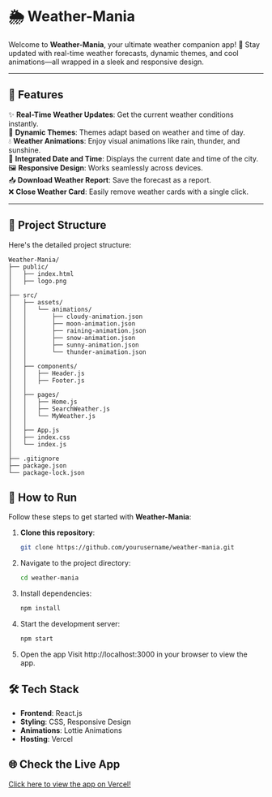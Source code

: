 # 🌦️ Weather-Mania

Welcome to **Weather-Mania**, your ultimate weather companion app! 🚀 Stay updated with real-time weather forecasts, dynamic themes, and cool animations—all wrapped in a sleek and responsive design.

---

## 🌟 Features  
✨ **Real-Time Weather Updates**: Get the current weather conditions instantly.  
🎨 **Dynamic Themes**: Themes adapt based on weather and time of day.  
💧 **Weather Animations**: Enjoy visual animations like rain, thunder, and sunshine.  
📅 **Integrated Date and Time**: Displays the current date and time of the city.  
🖼️ **Responsive Design**: Works seamlessly across devices.  
📥 **Download Weather Report**: Save the forecast as a report.  
❌ **Close Weather Card**: Easily remove weather cards with a single click.  

---

## 📂 Project Structure  
Here's the detailed project structure:  

```plaintext
Weather-Mania/
├── public/
│   ├── index.html
│   ├── logo.png
│
├── src/
│   ├── assets/
│   │   └── animations/
│   │       ├── cloudy-animation.json
│   │       ├── moon-animation.json
│   │       ├── raining-animation.json
│   │       ├── snow-animation.json
│   │       ├── sunny-animation.json
│   │       └── thunder-animation.json
│   │
│   ├── components/
│   │   ├── Header.js
│   │   ├── Footer.js
│   │
│   ├── pages/
│   │   ├── Home.js
│   │   ├── SearchWeather.js
│   │   └── MyWeather.js
│   │
│   ├── App.js
│   ├── index.css
│   └── index.js
│
├── .gitignore
├── package.json
└── package-lock.json
```
## 🚀 How to Run  
Follow these steps to get started with **Weather-Mania**:  

1. **Clone this repository**:  
   ```bash
   git clone https://github.com/yourusername/weather-mania.git
2. Navigate to the project directory:
   ```bash
   cd weather-mania
3. Install dependencies:
   ```bash
   npm install
4. Start the development server:
   ```bash
   npm start
5. Open the app
   Visit http://localhost:3000 in your browser to view the app.

## 🛠️ Tech Stack  
- **Frontend**: React.js  
- **Styling**: CSS, Responsive Design  
- **Animations**: Lottie Animations  
- **Hosting**: Vercel  

## 🌐 Check the Live App  
[Click here to view the app on Vercel!](#)
